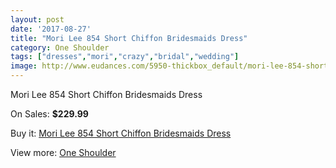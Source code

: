```yaml
---
layout: post
date: '2017-08-27'
title: "Mori Lee 854 Short Chiffon Bridesmaids Dress"
category: One Shoulder
tags: ["dresses","mori","crazy","bridal","wedding"]
image: http://www.eudances.com/5950-thickbox_default/mori-lee-854-short-chiffon-bridesmaids-dress.jpg
---
```

Mori Lee 854 Short Chiffon Bridesmaids Dress

On Sales: **$229.99**
<a href="https://www.eudances.com/en/one-shoulder/2105-mori-lee-854-short-chiffon-bridesmaids-dress.html"><amp-img layout="responsive" width="600" height="600" src="//www.eudances.com/5950-thickbox_default/mori-lee-854-short-chiffon-bridesmaids-dress.jpg" alt="Mori Lee 854 Short Chiffon Bridesmaids Dress 0" /></a>

Buy it: [Mori Lee 854 Short Chiffon Bridesmaids Dress](https://www.eudances.com/en/one-shoulder/2105-mori-lee-854-short-chiffon-bridesmaids-dress.html "Mori Lee 854 Short Chiffon Bridesmaids Dress")

View more: [One Shoulder](https://www.eudances.com/en/23-one-shoulder "One Shoulder")